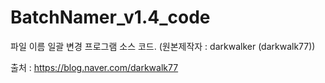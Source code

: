 # BatchNamer_v1.4_code
파일 이름 일괄 변경 프로그램 소스 코드. (원본제작자 : darkwalker (darkwalk77))

출처 : https://blog.naver.com/darkwalk77
